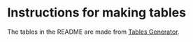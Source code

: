 # Instructions for making tables

The tables in the README are made from [Tables Generator](https://www.tablesgenerator.com/markdown_tables#).



